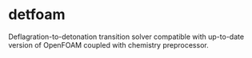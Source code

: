 # detfoam
Deflagration-to-detonation transition solver compatible with up-to-date version of OpenFOAM coupled with chemistry preprocessor.
